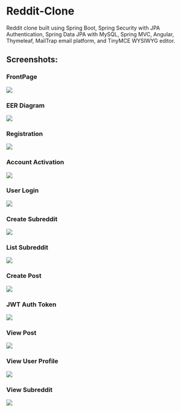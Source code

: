 # Reddit-Clone
Reddit clone built using Spring Boot, Spring Security with JPA Authentication, Spring Data JPA with MySQL, Spring MVC, Angular, Thymeleaf, MailTrap email platform, and TinyMCE WYSIWYG editor.


## Screenshots:

### FrontPage

![](screenshots/frontpage.PNG)

### EER Diagram

![](screenshots/EER_Diagram.PNG)

### Registration 

![](screenshots/register.PNG)

### Account Activation

![](screenshots/mail_activation.PNG)

### User Login

![](screenshots/login.PNG)

### Create Subreddit

![](screenshots/create_subreddit.PNG)

### List Subreddit

![](screenshots/list_subreddit.PNG)

### Create Post

![](screenshots/create_posts.PNG)

### JWT Auth Token

![](screenshots/jwt_auth_token.PNG)

### View Post

![](screenshots/view_post.PNG)

### View User Profile

![](screenshots/view-user.PNG)

### View Subreddit

![](screenshots/view-subreddit.PNG)

